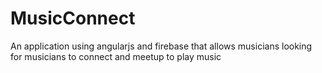 # MusicConnect
An application using angularjs and firebase that allows musicians looking for musicians to connect and meetup to play music
